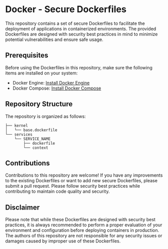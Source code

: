 # Docker - Secure Dockerfiles

This repository contains a set of secure Dockerfiles to facilitate the deployment of applications in containerized environments. 
The provided Dockerfiles are designed with security best practices in mind to minimize potential vulnerabilities and ensure safe usage.

## Prerequisites

Before using the Dockerfiles in this repository, make sure the following items are installed on your system:

- Docker Engine: [Install Docker Engine](https://docs.docker.com/engine/install/)
- Docker Compose: [Install Docker Compose](https://docs.docker.com/compose/install/)

## Repository Structure

The repository is organized as follows:
```text
├── kernel
│   └── base.dockerfile
└── services
	└── SERVICE_NAME
		├── dockerfile
		└── context
```
## Contributions
Contributions to this repository are welcome! If you have any improvements to the existing Dockerfiles or want to add new secure Dockerfiles, please submit a pull request. Please follow security best practices while contributing to maintain code quality and security.

## Disclaimer
Please note that while these Dockerfiles are designed with security best practices, it is always recommended to perform a proper evaluation of your environment and configuration before deploying containers in production. The authors of this repository are not responsible for any security issues or damages caused by improper use of these Dockerfiles.